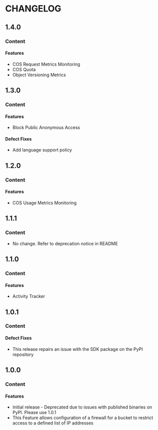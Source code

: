 # CHANGELOG

## 1.4.0

### Content

#### Features

* COS Request Metrics Monitoring
* COS Quota
* Object Versioning Metrics

## 1.3.0

### Content

#### Features

* Block Public Anonymous Access

#### Defect Fixes

* Add language support policy

## 1.2.0

### Content

#### Features

* COS Usage Metrics Monitoring

## 1.1.1

### Content

* No change. Refer to deprecation notice in README

## 1.1.0

### Content

#### Features

* Activity Tracker

## 1.0.1

### Content

#### Defect Fixes

* This release repairs an issue with the SDK package on the PyPI repository

## 1.0.0

### Content

#### Features

* Initial release - Deprecated due to issues with published binaries on PyPI. Please use 1.0.1
* This Feature allows configuration of a firewall for a bucket to restrict access to a defined list of IP addresses
